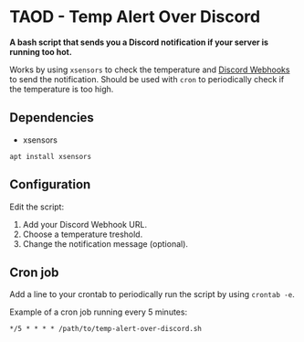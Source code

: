 # TAOD - Temp Alert Over Discord
**A bash script that sends you a Discord notification if your server is running too hot.**

Works by using `xsensors` to check the temperature and [Discord Webhooks](https://support.discord.com/hc/en-us/articles/228383668-Intro-to-Webhooks) to send  the notification. Should be used with `cron` to periodically check if the temperature is too high.

## Dependencies
- xsensors

`apt install xsensors`

## Configuration
Edit the script: 
1. Add your Discord Webhook URL.
2. Choose a temperature treshold.
3. Change the notification message (optional).

## Cron job
Add a line to your crontab to periodically run the script by using `crontab -e`.

Example of a cron job running every 5 minutes:
```
*/5 * * * * /path/to/temp-alert-over-discord.sh
```
